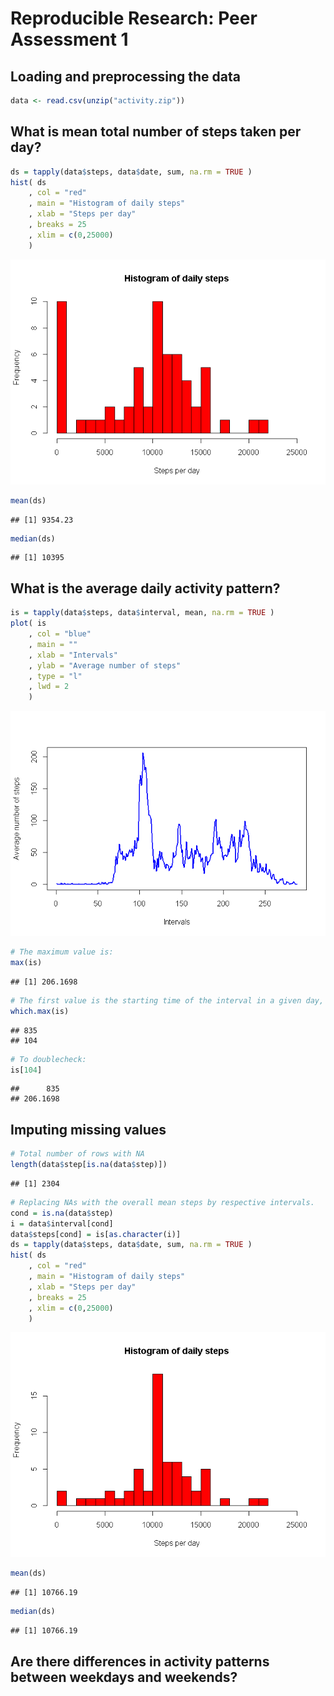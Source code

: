 # Reproducible Research: Peer Assessment 1


## Loading and preprocessing the data

```r
data <- read.csv(unzip("activity.zip"))
```


## What is mean total number of steps taken per day?

```r
ds = tapply(data$steps, data$date, sum, na.rm = TRUE )
hist( ds
    , col = "red"
    , main = "Histogram of daily steps"
    , xlab = "Steps per day"
    , breaks = 25
    , xlim = c(0,25000)
    )
```

![](PA1_template_files/figure-html/unnamed-chunk-2-1.png) 

```r
mean(ds)
```

```
## [1] 9354.23
```

```r
median(ds)
```

```
## [1] 10395
```


## What is the average daily activity pattern?

```r
is = tapply(data$steps, data$interval, mean, na.rm = TRUE )
plot( is
    , col = "blue"
    , main = ""
    , xlab = "Intervals"
    , ylab = "Average number of steps"
    , type = "l"
    , lwd = 2
    )
```

![](PA1_template_files/figure-html/unnamed-chunk-3-1.png) 

```r
# The maximum value is:
max(is)
```

```
## [1] 206.1698
```

```r
# The first value is the starting time of the interval in a given day, the second is the index of the interval 
which.max(is)
```

```
## 835 
## 104
```

```r
# To doublecheck:
is[104]
```

```
##      835 
## 206.1698
```


## Imputing missing values

```r
# Total number of rows with NA
length(data$step[is.na(data$step)])
```

```
## [1] 2304
```

```r
# Replacing NAs with the overall mean steps by respective intervals.
cond = is.na(data$step)
i = data$interval[cond]
data$steps[cond] = is[as.character(i)]
ds = tapply(data$steps, data$date, sum, na.rm = TRUE )
hist( ds
    , col = "red"
    , main = "Histogram of daily steps"
    , xlab = "Steps per day"
    , breaks = 25
    , xlim = c(0,25000)
    )
```

![](PA1_template_files/figure-html/unnamed-chunk-4-1.png) 

```r
mean(ds)
```

```
## [1] 10766.19
```

```r
median(ds)
```

```
## [1] 10766.19
```

## Are there differences in activity patterns between weekdays and weekends?
